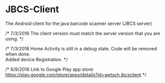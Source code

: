 # JBCS-Client
The Android client for the java barcode scanner server (JBCS server)

/*
7/3/2016 
The client version must match the server version that you are using.
*/

/*
7/3/2016 
Home Activity is still in a debug state. 
Code will be removed when done.  
Added device Registration. 
*/

/*
6/9/2016 
Link to Google Play app store: https://play.google.com/store/apps/details?id=wetsch.jbcsclient
*/
